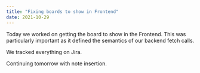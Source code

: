 ```yaml
---
title: "Fixing boards to show in Frontend"
date: 2021-10-29
---
```


Today we worked on getting the board to show in the Frontend.
This was particularly important as it defined the semantics of our backend fetch calls.

We tracked everything on Jira.

Continuing tomorrow with note insertion.
